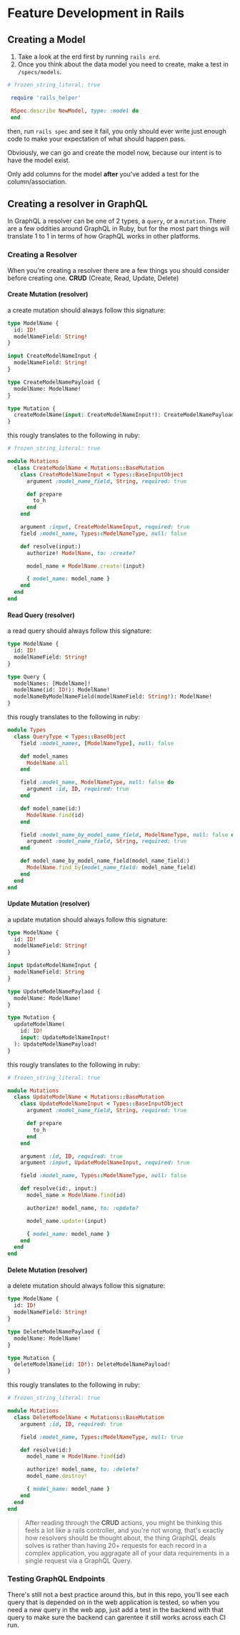 # Feature Development in Rails

## Creating a Model

1.  Take a look at the erd first by running `rails erd`.
2.  Once you think about the data model you need to create, make a test in `/specs/models`.

```rb
# frozen_string_literal: true

 require 'rails_helper'

 RSpec.describe NewModel, type: :model do
 end

```

then, run `rails spec` and see it fail, you only should ever write just enough code to make your expectation of what should happen pass.

Obviously, we can go and create the model now, because our intent is to have the model exist.

Only add columns for the model **after** you've added a test for the column/association.

## Creating a resolver in GraphQL

In GraphQL a resolver can be one of 2 types, a `query`, or a `mutation`.
There are a few oddities around GraphQL in Ruby, but for the most part things will translate 1 to 1 in terms of how GraphQL works in other platforms.

### Creating a Resolver

When you're creating a resolver there are a few things you should consider before creating one. **CRUD** (Create, Read, Update, Delete)

#### Create Mutation (resolver)

a create mutation should always follow this signature:

```graphql
type ModelName {
  id: ID!
  modelNameField: String!
}

input CreateModelNameInput {
  modelNameField: String!
}

type CreateModelNamePayload {
  modelName: ModelName!
}

type Mutation {
  createModelName(input: CreateModelNameInput!): CreateModelNamePayload!
}
```

this rougly translates to the following in ruby:

```ruby
# frozen_string_literal: true

module Mutations
  class CreateModelName < Mutations::BaseMutation
    class CreateModelNameInput < Types::BaseInputObject
      argument :model_name_field, String, required: true

      def prepare
        to_h
      end
    end

    argument :input, CreateModelNameInput, required: true
    field :model_name, Types::ModelNameType, null: false

    def resolve(input:)
      authorize! ModelName, to: :create?

      model_name = ModelName.create!(input)

      { model_name: model_name }
    end
  end
end
```

#### Read Query (resolver)

a read query should always follow this signature:

```graphql
type ModelName {
  id: ID!
  modelNameField: String!
}

type Query {
  modelNames: [ModelName]!
  modelName(id: ID!): ModelName!
  modelNameByModelNameField(modelNameField: String!): ModelName!
}
```

this rougly translates to the following in ruby:

```ruby
module Types
  class QueryType < Types::BaseObject
    field :model_names, [ModelNameType], null: false

    def model_names
      ModelName.all
    end

    field :model_name, ModelNameType, null: false do
      argument :id, ID, required: true
    end

    def model_name(id:)
      ModelName.find(id)
    end

    field :model_name_by_model_name_field, ModelNameType, null: false do
      argument :model_name_field, String, required: true
    end

    def model_name_by_model_name_field(model_name_field:)
      ModelName.find_by(model_name_field: model_name_field)
    end
  end
end
```

#### Update Mutation (resolver)

a update mutation should always follow this signature:

```graphql
type ModelName {
  id: ID!
  modelNameField: String!
}

input UpdateModelNameInput {
  modelNameField: String
}

type UpdateModelNamePaylaod {
  modelName: ModelName!
}

type Mutation {
  updateModelName(
    id: ID!
    input: UpdateModelNameInput!
  ): UpdateModelNamePayload!
}
```

this rougly translates to the following in ruby:

```ruby
# frozen_string_literal: true

module Mutations
  class UpdateModelName < Mutations::BaseMutation
    class UpdateModelNameInput < Types::BaseInputObject
      argument :model_name_field, String, required: true

      def prepare
        to_h
      end
    end

    argument :id, ID, required: true
    argument :input, UpdateModelNameInput, required: true

    field :model_name, Types::ModelNameType, null: false

    def resolve(id:, input:)
      model_name = ModelName.find(id)

      authorize! model_name, to: :update?

      model_name.update!(input)

      { model_name: model_name }
    end
  end
end

```

#### Delete Mutation (resolver)

a delete mutation should always follow this signature:

```graphql
type ModelName {
  id: ID!
  modelNameField: String!
}

type DeleteModelNamePaylaod {
  modelName: ModelName!
}

type Mutation {
  deleteModelName(id: ID!): DeleteModelNamePayload!
}
```

this rougly translates to the following in ruby:

```ruby
# frozen_string_literal: true

module Mutations
  class DeleteModelName < Mutations::BaseMutation
    argument :id, ID, required: true

    field :model_name, Types::ModelNameType, null: true

    def resolve(id:)
      model_name = ModelName.find(id)

      authorize! model_name, to: :delete?
      model_name.destroy!

      { model_name: model_name }
    end
  end
end
```

> After reading through the **CRUD** actions, you might be thinking this feels a lot like a rails controller, and you're not wrong, that's exactly how resolvers should be thought about, the thing GraphQL deals solves is rather than having 20+ requests for each record in a complex application, you aggragate all of your data requirements in a single request via a GraphQL Query.

### Testing GraphQL Endpoints

There's still not a best practice around this, but in this repo, you'll see each query that is depended on in the web application is tested, so when you need a new query in the web app, just add a test in the backend with that query to make sure the backend can garentee it still works across each CI run.
